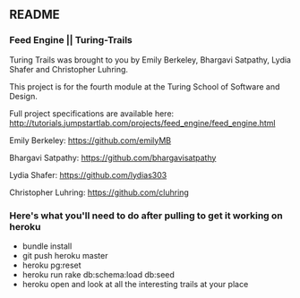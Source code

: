## README

### Feed Engine || Turing-Trails

Turing Trails was brought to you by Emily Berkeley, Bhargavi Satpathy, Lydia Shafer and Christopher Luhring.

This project is for the fourth module at the Turing School of Software and Design.

Full project specifications are available here: http://tutorials.jumpstartlab.com/projects/feed_engine/feed_engine.html

Emily Berkeley: https://github.com/emilyMB

Bhargavi Satpathy: https://github.com/bhargavisatpathy

Lydia Shafer: https://github.com/lydias303

Christopher Luhring: https://github.com/cluhring

### Here's what you'll need to do after pulling to get it working on heroku

* bundle install
* git push heroku master
* heroku pg:reset
* heroku run rake db:schema:load db:seed
* heroku open and look at all the interesting trails at your place
